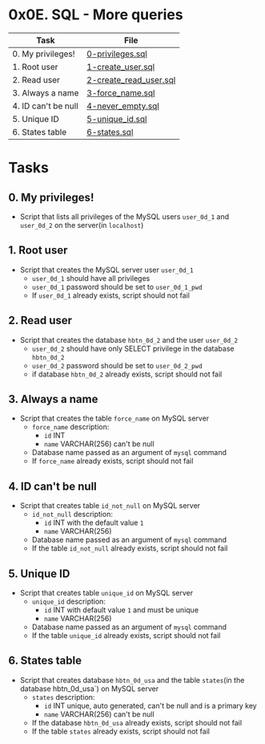 # 0x0E. SQL - More queries

| Task | File |
| ---- | ---- |
| 0. My privileges! | [0-privileges.sql](./0-privileges.sql) |
| 1. Root user | [1-create_user.sql](./1-create_user.sql) |
| 2. Read user | [2-create_read_user.sql](./2-create_read_user.sql) |
| 3. Always a name | [3-force_name.sql](./3-force_name.sql) |
| 4. ID can't be null | [4-never_empty.sql](./4-never_empty.sql) |
| 5. Unique ID | [5-unique_id.sql](./5-unique_id.sql) |
| 6. States table | [6-states.sql](./6-states.sql) |

# Tasks
## 0. My privileges!
* Script that lists all privileges of the MySQL users `user_0d_1` and `user_0d_2` on the server(in `localhost`)
## 1. Root user
* Script that creates the MySQL server user `user_0d_1`
	* `user_0d_1` should have all privileges
	* `user_0d_1` password should be set to `user_0d_1_pwd`
	* If `user_0d_1` already exists, script should not fail
## 2. Read user
* Script that creates the database `hbtn_0d_2` and the user `user_0d_2`
	* `user_0d_2` should have only SELECT privilege in the database `hbtn_0d_2`
	* `user_0d_2` password should be set to `user_0d_2_pwd`
	* if database `hbtn_0d_2` already exists, script should not fail
## 3. Always a name
* Script that creates the table `force_name` on MySQL server
	* `force_name` description:
		* `id` INT
		* `name` VARCHAR(256) can't be null
	* Database name passed as an argument of `mysql` command
	* If `force_name` already exists, script should not fail
## 4. ID can't be null
* Script that creates table `id_not_null` on MySQL server
	* `id_not_null` description:
		* `id` INT with the default value `1`
		* `name` VARCHAR(256)
	* Database name passed as an argument of `mysql` command
	* If the table `id_not_null` already exists, script should not fail
## 5. Unique ID
* Script that creates table `unique_id` on MySQL server
	* `unique_id` description:
		* `id` INT with default value `1` and must be unique
		* `name` VARCHAR(256)
	* Database name passed as an argument of `mysql` command
	* If the table `unique_id` already exists, script should not fail
## 6. States table
* Script that creates database `hbtn_0d_usa` and the table `states`(in the database hbtn_0d_usa`) on MySQL server
	* `states` description:
		* `id` INT unique, auto generated, can't be null and is a primary key
		* `name` VARCHAR(256) can't be null
	* If the database `hbtn_0d_usa` already exists, script should not fail
	* If the table `states` already exists, script should not fail
